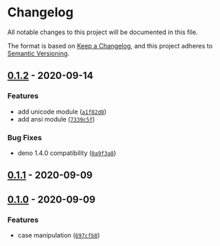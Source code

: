 # Changelog

All notable changes to this project will be documented in this file.

The format is based on [Keep a Changelog],
and this project adheres to [Semantic Versioning].

## [0.1.2] - 2020-09-14

### Features

- add unicode module ([`a1f82d8`])
- add ansi module ([`7339c5f`])

### Bug Fixes

- deno 1.4.0 compatibility ([`0a9f3a8`])

## [0.1.1] - 2020-09-09

## [0.1.0] - 2020-09-09

### Features

- case manipulation ([`697cfb8`])

[keep a changelog]: https://keepachangelog.com/en/1.0.0/
[semantic versioning]: https://semver.org/spec/v2.0.0.html
[0.1.2]: https://github.com/denosaurs/gutenberg/compare/0.1.1...0.1.2
[`a1f82d8`]: https://github.com/denosaurs/gutenberg/commit/a1f82d867e22b0029b13eb7262d73c9571934e56
[`7339c5f`]: https://github.com/denosaurs/gutenberg/commit/7339c5fb79e3ee72405300c53259697cc000c05a
[`0a9f3a8`]: https://github.com/denosaurs/gutenberg/commit/0a9f3a8c4f57a8097c41a66f1d21b4186404d33d
[0.1.1]: https://github.com/denosaurs/gutenberg/compare/0.1.0...0.1.1
[0.1.0]: https://github.com/denosaurs/gutenberg/compare/0.1.0
[`697cfb8`]: https://github.com/denosaurs/gutenberg/commit/697cfb876f84546dba743a8a51310e8b571c3461
